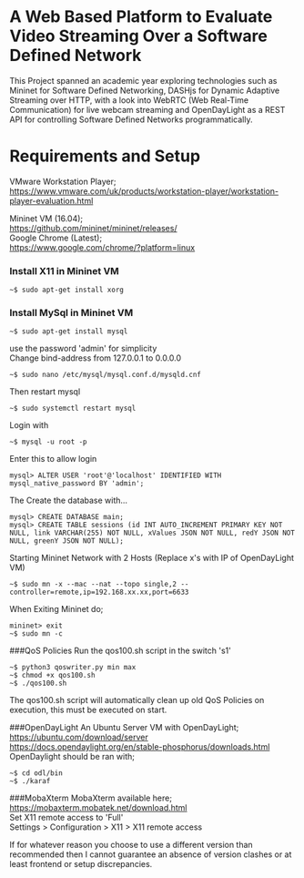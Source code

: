 # A Web Based Platform to Evaluate Video Streaming Over a Software Defined Network
This Project spanned an academic year exploring technologies such as Mininet for Software Defined Networking, DASHjs for Dynamic Adaptive Streaming over HTTP, with a look into WebRTC (Web Real-Time Communication) for live webcam streaming and OpenDayLight as a REST API for controlling Software Defined Networks programmatically.


# Requirements and Setup
VMware Workstation Player;<br />
https://www.vmware.com/uk/products/workstation-player/workstation-player-evaluation.html

Mininet VM (16.04); <br />
https://github.com/mininet/mininet/releases/ <br />
Google Chrome (Latest); <br />
https://www.google.com/chrome/?platform=linux <br />


### Install X11 in Mininet VM 
~~~
~$ sudo apt-get install xorg
~~~

### Install MySql in Mininet VM
~~~
~$ sudo apt-get install mysql
~~~
use the password 'admin' for simplicity<br>
Change bind-address from 127.0.0.1 to 0.0.0.0
~~~
~$ sudo nano /etc/mysql/mysql.conf.d/mysqld.cnf
~~~
Then restart mysql
~~~
~$ sudo systemctl restart mysql
~~~
Login with
~~~
~$ mysql -u root -p
~~~
Enter this to allow login
~~~
mysql> ALTER USER 'root'@'localhost' IDENTIFIED WITH mysql_native_password BY 'admin';
~~~
The Create the database with...
~~~
mysql> CREATE DATABASE main;
mysql> CREATE TABLE sessions (id INT AUTO_INCREMENT PRIMARY KEY NOT NULL, link VARCHAR(255) NOT NULL, xValues JSON NOT NULL, redY JSON NOT NULL, greenY JSON NOT NULL);
~~~
Starting Mininet Network with 2 Hosts (Replace x's with IP of OpenDayLight VM)
~~~
~$ sudo mn -x --mac --nat --topo single,2 --controller=remote,ip=192.168.xx.xx,port=6633
~~~
When Exiting Mininet do;
~~~
mininet> exit
~$ sudo mn -c
~~~
###QoS Policies
Run the qos100.sh script in the switch 's1'
~~~
~$ python3 qoswriter.py min max
~$ chmod +x qos100.sh
~$ ./qos100.sh
~~~
The qos100.sh script will automatically clean up old QoS Policies on execution, this must be executed on start.

###OpenDayLight
An Ubuntu Server VM with OpenDayLight; <br />
https://ubuntu.com/download/server <br />
https://docs.opendaylight.org/en/stable-phosphorus/downloads.html <br />
OpenDaylight should be ran with; <br />
~~~
~$ cd odl/bin
~$ ./karaf
~~~
###MobaXterm
MobaXterm available here; <br />
https://mobaxterm.mobatek.net/download.html <br />
Set X11 remote access to 'Full'  <br />
Settings > Configuration > X11 > X11 remote access

If for whatever reason you choose to use a different version than recommended then I cannot guarantee an absence of version clashes or at least frontend or setup discrepancies.
